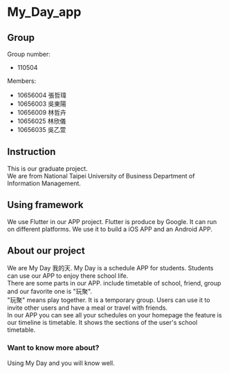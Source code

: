 # My_Day_app
## Group
Group number:  
* 110504

Members:  
* 10656004 張哲瑋  
* 10656003 吳東陽  
* 10656009 林哲卉  
* 10656025 林欣儀  
* 10656035 吳乙萱  

## Instruction
This is our graduate project.  
We are from National Taipei University of Business Department of Information Management.  

## Using framework
We use Flutter in our APP project. Flutter is produce by Google. It can run on different platforms. We use it to build a iOS APP and an Android APP.  

## About our project
We are My Day 我的天. My Day is a schedule APP for students. Students can use our APP to enjoy there school life.  
There are some parts in our APP. include timetable of school, friend, group and our favorite one is "玩聚".  
"玩聚" means play together. It is a temporary group. Users can use it to invite other users and have a meal or travel with friends.  
In our APP you can see all your schedules on your homepage the feature is our timeline is timetable. It shows the sections of the user's school timetable.  

### Want to know more about?
Using My Day and you will know well.  
